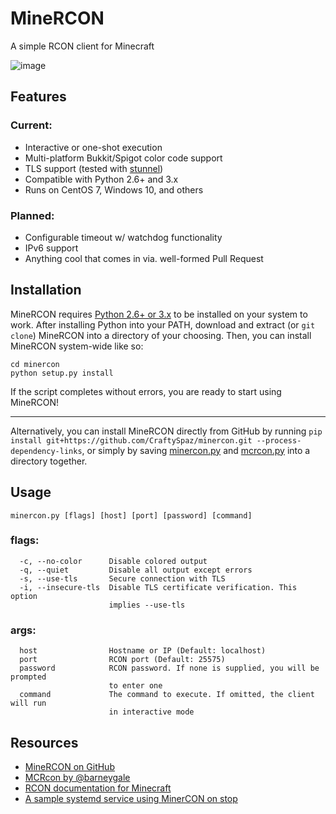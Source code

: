 MineRCON
========

A simple RCON client for Minecraft

![image](https://i.imgur.com/ieOjAfr.png)


Features
--------

### Current:
* Interactive or one-shot execution
* Multi-platform Bukkit/Spigot color code support
* TLS support (tested with [stunnel](https://www.stunnel.org>))
* Compatible with Python 2.6+ and 3.x
* Runs on CentOS 7, Windows 10, and others

### Planned:
* Configurable timeout w/ watchdog functionality
* IPv6 support
* Anything cool that comes in via. well-formed Pull Request


Installation
------------

MineRCON requires [Python 2.6+ or 3.x](https://www.python.org/downloads/>) to be installed on your system to work. After installing Python into your PATH, download and extract (or `git clone`) MineRCON into a directory of your choosing. Then, you can install MineRCON system-wide like so:

```
cd minercon
python setup.py install
```

If the script completes without errors, you are ready to start using MineRCON!

---

Alternatively, you can install MineRCON directly from GitHub by running `pip install git+https://github.com/CraftySpaz/minercon.git --process-dependency-links`, or simply by saving [minercon.py](https://raw.githubusercontent.com/CraftySpaz/minercon/master/minercon.py>) and [mcrcon.py](https://raw.githubusercontent.com/CraftySpaz/MCRcon/master/mcrcon.py>) into a directory together.


Usage
-----

`minercon.py [flags] [host] [port] [password] [command]`

### flags:
```
  -c, --no-color      Disable colored output
  -q, --quiet         Disable all output except errors
  -s, --use-tls       Secure connection with TLS
  -i, --insecure-tls  Disable TLS certificate verification. This option
                      implies --use-tls
```

### args:
```
  host                Hostname or IP (Default: localhost)
  port                RCON port (Default: 25575)
  password            RCON password. If none is supplied, you will be prompted
                      to enter one
  command             The command to execute. If omitted, the client will run
                      in interactive mode
```


Resources
---------

* [MineRCON on GitHub](https://github.com/CraftySpaz)
* [MCRcon by @barneygale](https://github.com/barneygale/MCRcon)
* [RCON documentation for Minecraft](http://wiki.vg/RCON)
* [A sample systemd service using MinerCON on stop](https://gist.github.com/CraftySpaz/0da888af46a7ba9290a98f808447cea7)
